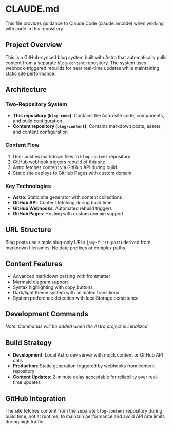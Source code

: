 # CLAUDE.md

This file provides guidance to Claude Code (claude.ai/code) when working with code in this repository.

## Project Overview

This is a GitHub-synced blog system built with Astro that automatically pulls content from a separate `blog-content` repository. The system uses webhook-triggered rebuilds for near real-time updates while maintaining static site performance.

## Architecture

### Two-Repository System
- **This repository (`blog-code`)**: Contains the Astro site code, components, and build configuration
- **Content repository (`blog-content`)**: Contains markdown posts, assets, and content configuration

### Content Flow
1. User pushes markdown files to `blog-content` repository
2. GitHub webhook triggers rebuild of this site
3. Astro fetches content via GitHub API during build
4. Static site deploys to GitHub Pages with custom domain

### Key Technologies
- **Astro**: Static site generator with content collections
- **GitHub API**: Content fetching during build time
- **GitHub Webhooks**: Automated rebuild triggers
- **GitHub Pages**: Hosting with custom domain support

## URL Structure
Blog posts use simple slug-only URLs (`/my-first-post`) derived from markdown filenames. No date prefixes or complex paths.

## Content Features
- Advanced markdown parsing with frontmatter
- Mermaid diagram support
- Syntax highlighting with copy buttons
- Dark/light theme system with animated transitions
- System preference detection with localStorage persistence

## Development Commands

*Note: Commands will be added when the Astro project is initialized*

## Build Strategy
- **Development**: Local Astro dev server with mock content or GitHub API calls
- **Production**: Static generation triggered by webhooks from content repository
- **Content Updates**: 2-minute delay acceptable for reliability over real-time updates

## GitHub Integration
The site fetches content from the separate `blog-content` repository during build time, not at runtime, to maintain performance and avoid API rate limits during high traffic.